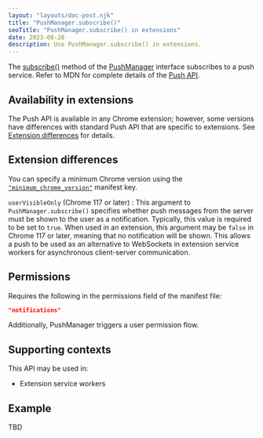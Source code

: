 ```yaml
---
layout: "layouts/doc-post.njk"
title: "PushManager.subscribe()"
seoTitle: "PushManager.subscribe() in extensions"
date: 2023-08-28
description: Use PushManager.subscribe() in extensions.
---
```


The [subscribe()](https://developer.mozilla.org/docs/Web/API/PushManager/subscribe) method of the [PushManager](https://developer.mozilla.org/docs/Web/API/PushManager) interface subscribes to a push service. Refer to MDN for complete details of the [Push API](https://developer.mozilla.org/docs/Web/API/Push_API).


## Availability in extensions

The Push API is available in any Chrome extension; however, some versions have differences with standard Push API that are specific to extensions. See [Extension differences](#extension-differences) for details.

## Extension differences

You can specify a minimum Chrome version using the [`"minimum_chrome_version"`](/docs/extensions/mv3/manifest/minimum_chrome_version/) manifest key.

`userVisibleOnly` (Chrome 117 or later)
: This argument to `PushManager.subscribe()` specifies whether push messages from the server must be shown to the user as a notification. Typically, this value is required to be set to `true`. When used in an extension, this argument may be `false` in Chrome 117 or later, meaning that no notification will be shown. This allows a push to be used as an alternative to WebSockets in extension service workers for asynchronous client-server communication.

## Permissions

Requires the following in the permissions field of the manifest file:

```json
"notifications"
```

Additionally, PushManager triggers a user permission flow.

## Supporting contexts

This API may be used in:

* Extension service workers

## Example

TBD
